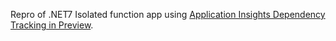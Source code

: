 Repro of .NET7 Isolated function app using [Application Insights Dependency Tracking in Preview](https://learn.microsoft.com/en-us/azure/azure-functions/dotnet-isolated-in-process-differences#execution-mode-comparison-table).
